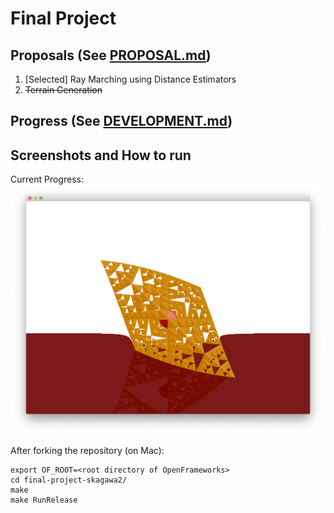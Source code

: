 # Final Project

## Proposals (See [PROPOSAL.md](PROPOSAL.md))

1. [Selected] Ray Marching using Distance Estimators
2. ~~Terrain Generation~~

## Progress (See [DEVELOPMENT.md](DEVELOPMENT.md))

## Screenshots and How to run

Current Progress:  
![img](screenshots/4_27_19_sierpinski_tetrahedron_hires.png)  

After forking the repository (on Mac):
```
export OF_ROOT=<root directory of OpenFrameworks>
cd final-project-skagawa2/
make
make RunRelease
```

